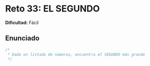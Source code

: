 # Reto 33: EL SEGUNDO

**Dificultad:** Fácil

## Enunciado

```Javascript
/*
 * Dado un listado de números, encuentra el SEGUNDO más grande
 */
```
